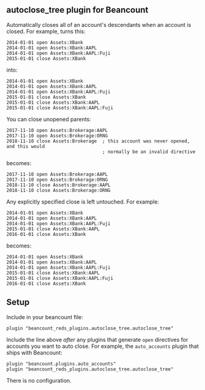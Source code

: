 ## autoclose_tree plugin for Beancount

Automatically closes all of an account's descendants when an account is closed. For
example, turns this:

```
2014-01-01 open Assets:XBank
2014-01-01 open Assets:XBank:AAPL
2014-01-01 open Assets:XBank:AAPL:Fuji
2015-01-01 close Assets:XBank
```

into:

```
2014-01-01 open Assets:XBank
2014-01-01 open Assets:XBank:AAPL
2014-01-01 open Assets:XBank:AAPL:Fuji
2015-01-01 close Assets:XBank
2015-01-01 close Assets:XBank:AAPL
2015-01-01 close Assets:XBank:AAPL:Fuji
```

You can close unopened parents:
```
2017-11-10 open Assets:Brokerage:AAPL
2017-11-10 open Assets:Brokerage:ORNG
2018-11-10 close Assets:Brokerage  ; this account was never opened, and this would
                                   ; normally be an invalid directive
```

becomes:

```
2017-11-10 open Assets:Brokerage:AAPL
2017-11-10 open Assets:Brokerage:ORNG
2018-11-10 close Assets:Brokerage:AAPL
2018-11-10 close Assets:Brokerage:ORNG
```


Any explicitly specified close is left untouched. For example:


```
2014-01-01 open Assets:XBank
2014-01-01 open Assets:XBank:AAPL
2014-01-01 open Assets:XBank:AAPL:Fuji
2015-01-01 close Assets:XBank:AAPL
2016-01-01 close Assets:XBank
```

becomes:

```
2014-01-01 open Assets:XBank
2014-01-01 open Assets:XBank:AAPL
2014-01-01 open Assets:XBank:AAPL:Fuji
2015-01-01 close Assets:XBank:AAPL
2015-01-01 close Assets:XBank:AAPL:Fuji
2016-01-01 close Assets:XBank
```



## Setup
Include in your beancount file:
```
plugin "beancount_reds_plugins.autoclose_tree.autoclose_tree"
```

Include the line above _after_ any plugins that generate `open` directives for accounts
you want to auto close. For example, the `auto_accounts` plugin that ships with
Beancount:

```
plugin "beancount.plugins.auto_accounts"
plugin "beancount_reds_plugins.autoclose_tree.autoclose_tree"
```

There is no configuration.
